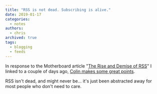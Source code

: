```yaml
---
title: "RSS is not dead. Subscribing is alive."
date: 2019-01-17
categories:
  - notes
authors:
  - chris
archived: true
tags:
  - blogging
  - feeds
---
```


In response to the Motherboard article "[The Rise and Demise of RSS](https://motherboard.vice.com/en_us/article/a3mm4z/the-rise-and-demise-of-rss)" I linked to a couple of days ago, [Colin makes some great points](https://cdevroe.com/2019/01/16/rss-subscribing).

RSS isn't dead, and might never be… it's just been abstracted away for most people who don't need to care.
